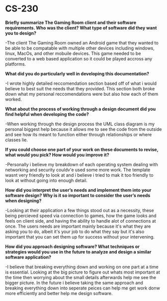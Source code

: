 # CS-230

**Briefly summarize The Gaming Room client and their software requirements. Who was the client? What type of software did they want you to design?**

-The client The Gaming Room owned an Android game that they wanted to be able to be compatable with multiple other devices including windows, linux, MacOs, and other mobuile devices. This game needed to be converted to a web based application so it could be played accross any platforms. 

**What did you do particularly well in developing this documentation?**

-I wrote highly detailed reccomendation section based off of what i would believe to best suit the needs that they provided. This section both broke down what my personal reccomendations were but also how each of them worked. 

**What about the process of working through a design document did you find helpful when developing the code?**

-When working through the design process the UML class diagram is my personal biggest help because it allows me to see the code from the outside and see how its meant to function either through relationships or where classes lie. 

**If you could choose one part of your work on these documents to revise, what would you pick? How would you improve it?**

-Personally i believe my breakdown of each operating system dealing with networking and security couldv'e used some more work. The template wasnt very friendly to look at and i believe i tried to mak it too friendly to look at without going into enough detail. 

**How did you interpret the user’s needs and implement them into your software design? Why is it so important to consider the user’s needs when designing?**

-Looking at their application a few things stood out as a necessity, these being percieved speed via connection to games, how the game looks and feels on client side, and having the ability to handle alot of connections at once. The users needs are important mainly because it's what they are asking you to do, albeit it's your job to do what they say but it's also important that you can set them up for success without your intervening.

**How did you approach designing software? What techniques or strategies would you use in the future to analyze and design a similar software application?**

-I believe that breaking everything down and working on one part at a time is essential. Looking at the big picture to figure out whats most important at the time then worrying about the small details afterwards help me see the bigger picture. In the future i believe taking the same approach and breaking everything down into seperate peices can help me get work donw more efficiently and better help me design software. 
